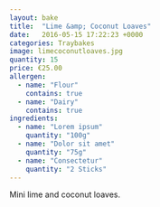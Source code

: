 ```yaml
---
layout: bake
title:  "Lime &amp; Coconut Loaves"
date:   2016-05-15 17:22:23 +0000
categories: Traybakes
image: limecoconutloaves.jpg
quantity: 15
price: €25.00
allergen:
  - name: "Flour"
    contains: true
  - name: "Dairy"
    contains: true
ingredients:
  - name: "Lorem ipsum"
    quantity: "100g"
  - name: "Dolor sit amet"
    quantity: "75g"
  - name: "Consectetur"
    quantity: "2 Sticks"
---
```

Mini lime and coconut loaves.
